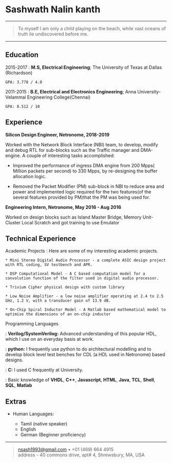 Sashwath Nalin kanth
============

----
>  To myself I am only a child playing on the beach, while vast oceans of truth lie undiscovered before me.
----

Education
---------

2015-2017 
:   **M.S, Electrical Engineering**; The University of Texas at Dallas (Richardson)

    GPA: 3.778 / 4.0

2011-2015
:   **B.E, Electrical and Electronics Engineering**; Anna University- Velammal Engineering College(Chennai)

    GPA: 8.512 / 10

Experience
----------

**Silicon Design Engineer, Netronome, 2018-2019**

Worked with the Network Block Interface (NBI) team, to develop, modify and debug RTL for sub-blocks such as the Traffic manager and DMA-engine. A couple of interesting tasks accomplished:

* Improved the performance of ingress DMA engine from 200 Mpps( Million packets per second) to 330 Mpps, by re-designing the buffer allocation logic.

* Removed the Packet Modifier (PM) sub-block in NBI to reduce area and power and implemented logic required for the two features(of the several features provided by PM)that the PM was being used for.

**Engineering Intern, Netronome, May 2016 - Aug 2016**

Worked on design blocks such as Island Master Bridge, Memory Unit-Cluster Local Scratch and got training to use Emulator

Technical Experience
--------------------

Academic Projects
:   Here are some of my interesting academic projects.

    * Mini Stereo Digital Audio Processor - a complete ASIC design project with RTL coding, SV testbench and APR.
    
    * DSP Computational Model - A C based computation model for a convolution function of the filter used in digital audio processor.
    
    * Trivium Cipher physical design with custom library 
    
    * Low Noise Amplifier - a low noise amplifier operating at 2.4 to 2.5 GHz, 1.2 V, with a transducer gain of 13.9 dB.
    
    * On-Chip Spiral Inductor Model - A Matlab based mathematical model to optimise the dimensions of an on-chip inductor

Programming Languages

:   **Verilog/SystemVerilog:** Advanced understanding of this popular HDL, which I use on an everyday basis at work. 

:   **python:** I frequently use python to do architectural modelling and to develop block level test benches for CDL (a HDL used in Netronome) based designs.

:   **C:** I used C frequently at University.

:   Basic knowledge of **VHDL**, **C++**, **Javascript**, **HTML**, **Java**, **TCL**, **Shell**, **SQL**, **Matlab**

[ref]: https://github.com/Sash-github-account

Extras
----------------------------------------

* Human Languages:

     * Tamil (native speaker)
     * English
     * German (Beginner proficiency)


----

> <nsash1993@gmail.com> • +01 (469) 664 4915\
> address - 40 commons drive, apt# 4, Shrewsbury, MA, USA
